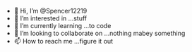 - 👋 Hi, I’m @Spencer12219
- 👀 I’m interested in ...stuff
- 🌱 I’m currently learning ...to code
- 💞️ I’m looking to collaborate on ...nothing mabey something
- 📫 How to reach me ...figure it out

<!---
Spencer12219/Spencer12219 is a ✨ special ✨ repository because its `README.md` (this file) appears on your GitHub profile.
You can click the Preview link to take a look at your changes.
--->
